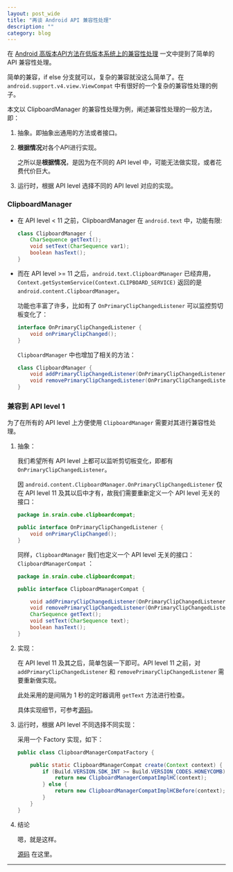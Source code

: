 ```yaml
---
layout: post_wide
title: "再谈 Android API 兼容性处理"
description: ""
category: blog
---
```


在 [Android
高版本API方法在低版本系统上的兼容性处理](http://www.liaohuqiu.net/cn/posts/using-high-api-level-method-compatibly/) 一文中提到了简单的 API 兼容性处理。

简单的兼容，if else 分支就可以，复杂的兼容就没这么简单了。在 `android.support.v4.view.ViewCompat` 中有很好的一个复杂的兼容性处理的例子。

本文以 ClipboardManager 的兼容性处理为例，阐述兼容性处理的一般方法，即：

1.  抽象。即抽象出通用的方法或者接口。
2.  **根据情况**对各个API进行实现。
    
    之所以是**根据情况**，是因为在不同的 API level 中，可能无法做实现，或者花费代价巨大。

3.  运行时，根据 API level 选择不同的 API level 对应的实现。

### ClipboardManager

*  在 API level < 11 之前，ClipboardManager 在 `android.text` 中，功能有限:

    ```java
    class ClipboardManager {
        CharSequence getText();
        void setText(CharSequence var1);
        boolean hasText();
    }
    ```

*   而在 API level >= 11 之后，`android.text.ClipboardManager` 已经弃用，`Context.getSystemService(Context.CLIPBOARD_SERVICE)` 返回的是 `android.content.ClipboardManager`。

    功能也丰富了许多，比如有了 `OnPrimaryClipChangedListener` 可以监控剪切板变化了：

    ```java
    interface OnPrimaryClipChangedListener {
        void onPrimaryClipChanged();
    }
    ```

    `ClipboardManager` 中也增加了相关的方法：

    ```java
    class ClipboardManager {
        void addPrimaryClipChangedListener(OnPrimaryClipChangedListener what);
        void removePrimaryClipChangedListener(OnPrimaryClipChangedListener what);
    }
    ```


### 兼容到 API level 1

为了在所有的 API level 上方便使用 `ClipboardManager` 需要对其进行兼容性处理。

1.  抽象：

    我们希望所有 API level 上都可以监听剪切板变化，即都有 `OnPrimaryClipChangedListener`。

    因 `android.content.ClipboardManager.OnPrimaryClipChangedListener` 仅在 API level 11 及其以后中才有，故我们需要重新定义一个 API level 无关的接口：

    ```java
    package in.srain.cube.clipboardcompat;

    public interface OnPrimaryClipChangedListener {
        void onPrimaryClipChanged();
    }
    ```

    同样，`ClipboardManager` 我们也定义一个 API level 无关的接口： `ClipboardManagerCompat` ：

    ```java
    package in.srain.cube.clipboardcompat;

    public interface ClipboardManagerCompat {

        void addPrimaryClipChangedListener(OnPrimaryClipChangedListener listener);
        void removePrimaryClipChangedListener(OnPrimaryClipChangedListener listener);
        CharSequence getText();
        void setText(CharSequence text);
        boolean hasText();
    }
    ```

2.  实现：

    在 API level 11 及其之后，简单包装一下即可。API level 11 之前，对 `addPrimaryClipChangedListener` 和 `removePrimaryClipChangedListener` 需要重新做实现。

    此处采用的是间隔为 1 秒的定时器调用 `getText` 方法进行检查。

    具体实现细节，可参考[源码][]。

3.  运行时，根据 API level 不同选择不同实现：

    采用一个 Factory 实现，如下：

    ```java
    public class ClipboardManagerCompatFactory {

        public static ClipboardManagerCompat create(Context context) {
            if (Build.VERSION.SDK_INT >= Build.VERSION_CODES.HONEYCOMB) {
                return new ClipboardManagerCompatImplHC(context);
            } else {
                return new ClipboardManagerCompatImplHCBefore(context);
            }
        }
    }
    ```


4.  结论

    嗯，就是这样。

    [源码][] 在这里。

---
[源码]:   https://github.com/liaohuqiu/android-ClipboardManagerCompat
